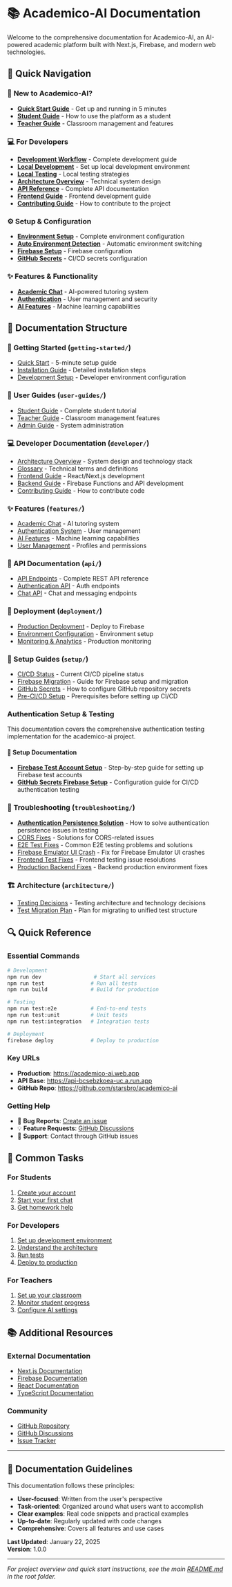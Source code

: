 # 📚 Academico-AI Documentation

Welcome to the comprehensive documentation for Academico-AI, an AI-powered academic platform built with Next.js, Firebase, and modern web technologies.

## 🎯 **Quick Navigation**

### 🚀 **New to Academico-AI?**

- [**Quick Start Guide**](getting-started/quick-start.md) - Get up and running in 5 minutes
- [**Student Guide**](user-guides/student-guide.md) - How to use the platform as a student
- [**Teacher Guide**](user-guides/teacher-guide.md) - Classroom management and features

### 💻 **For Developers**

- [**Development Workflow**](developer/DETAILED_DEVELOPMENT_WORKFLOW.md) - Complete development guide
- [**Local Development**](developer/LOCAL_DEVELOPMENT_GUIDE.md) - Set up local development environment
- [**Local Testing**](developer/LOCAL_TESTING_GUIDE.md) - Local testing strategies
- [**Architecture Overview**](developer/architecture.md) - Technical system design
- [**API Reference**](api/endpoints.md) - Complete API documentation
- [**Frontend Guide**](developer/frontend-guide.md) - Frontend development guide
- [**Contributing Guide**](developer/contributing.md) - How to contribute to the project

### ⚙️ **Setup & Configuration**

- [**Environment Setup**](setup/LOCAL_ENVIRONMENT_SETUP.md) - Complete environment configuration
- [**Auto Environment Detection**](setup/ENVIRONMENT_AUTO_DETECTION.md) - Automatic environment switching
- [**Firebase Setup**](setup/FIREBASE_TEST_ACCOUNT_SETUP.md) - Firebase configuration
- [**GitHub Secrets**](setup/github-secrets.md) - CI/CD secrets configuration

### ✨ **Features & Functionality**

- [**Academic Chat**](features/academic-chat.md) - AI-powered tutoring system
- [**Authentication**](features/authentication.md) - User management and security
- [**AI Features**](features/ai-features.md) - Machine learning capabilities

## 📁 **Documentation Structure**

### 🚀 Getting Started (`getting-started/`)

- [Quick Start](./getting-started/quick-start.md) - 5-minute setup guide
- [Installation Guide](./getting-started/installation.md) - Detailed installation steps
- [Development Setup](./getting-started/development-setup.md) - Developer environment configuration

### 👥 User Guides (`user-guides/`)

- [Student Guide](./user-guides/student-guide.md) - Complete student tutorial
- [Teacher Guide](./user-guides/teacher-guide.md) - Classroom management features
- [Admin Guide](./user-guides/admin-guide.md) - System administration

### 💻 Developer Documentation (`developer/`)

- [Architecture Overview](./developer/architecture.md) - System design and technology stack
- [Glossary](./GLOSSARY.md) - Technical terms and definitions
- [Frontend Guide](./developer/frontend-guide.md) - React/Next.js development
- [Backend Guide](./developer/backend-guide.md) - Firebase Functions and API development
- [Contributing Guide](./developer/contributing.md) - How to contribute code

### ✨ Features (`features/`)

- [Academic Chat](./features/academic-chat.md) - AI tutoring system
- [Authentication System](./features/authentication.md) - User management
- [AI Features](./features/ai-features.md) - Machine learning capabilities
- [User Management](./features/user-management.md) - Profiles and permissions

### 📡 API Documentation (`api/`)

- [API Endpoints](./api/endpoints.md) - Complete REST API reference
- [Authentication API](./api/authentication-api.md) - Auth endpoints
- [Chat API](./api/chat-api.md) - Chat and messaging endpoints

### 🚀 Deployment (`deployment/`)

- [Production Deployment](./deployment/production-deploy.md) - Deploy to Firebase
- [Environment Configuration](./deployment/environment-config.md) - Environment setup
- [Monitoring & Analytics](./deployment/monitoring.md) - Production monitoring

### 🔧 Setup Guides (`setup/`)

- [CI/CD Status](./setup/ci-cd-status.md) - Current CI/CD pipeline status
- [Firebase Migration](./setup/firebase-migration.md) - Guide for Firebase setup and migration
- [GitHub Secrets](./setup/github-secrets.md) - How to configure GitHub repository secrets
- [Pre-CI/CD Setup](./setup/pre-ci-cd-setup.md) - Prerequisites before setting up CI/CD

### Authentication Setup & Testing

This documentation covers the comprehensive authentication testing implementation for the academico-ai project.

#### 🔧 **Setup Documentation**

- [**Firebase Test Account Setup**](setup/FIREBASE_TEST_ACCOUNT_SETUP.md) - Step-by-step guide for setting up Firebase test accounts
- [**GitHub Secrets Firebase Setup**](setup/GITHUB_SECRETS_FIREBASE_SETUP.md) - Configuration guide for CI/CD authentication testing

### 🔧 Troubleshooting (`troubleshooting/`)

- [**Authentication Persistence Solution**](troubleshooting/AUTHENTICATION_PERSISTENCE_SOLUTION.md) - How to solve authentication persistence issues in testing
- [CORS Fixes](./troubleshooting/cors-fixes.md) - Solutions for CORS-related issues
- [E2E Test Fixes](./troubleshooting/e2e-test-fixes.md) - Common E2E testing problems and solutions
- [Firebase Emulator UI Crash](./troubleshooting/firebase-emulator-ui-crash.md) - Fix for Firebase Emulator UI crashes
- [Frontend Test Fixes](./troubleshooting/frontend-test-fixes.md) - Frontend testing issue resolutions
- [Production Backend Fixes](./troubleshooting/production-backend-fixes.md) - Backend production environment fixes

### 🏗️ Architecture (`architecture/`)

- [Testing Decisions](./architecture/testing-decisions.md) - Testing architecture and technology decisions
- [Test Migration Plan](./architecture/test-migration-plan.md) - Plan for migrating to unified test structure

## 🔍 **Quick Reference**

### Essential Commands

```bash
# Development
npm run dev                 # Start all services
npm run test               # Run all tests
npm run build              # Build for production

# Testing
npm run test:e2e           # End-to-end tests
npm run test:unit          # Unit tests
npm run test:integration   # Integration tests

# Deployment
firebase deploy            # Deploy to production
```

### Key URLs

- **Production**: https://academico-ai.web.app
- **API Base**: https://api-bcsebzkoea-uc.a.run.app
- **GitHub Repo**: https://github.com/starsbro/academico-ai

### Getting Help

- 🐛 **Bug Reports**: [Create an issue](https://github.com/starsbro/academico-ai/issues)
- 💡 **Feature Requests**: [GitHub Discussions](https://github.com/starsbro/academico-ai/discussions)
- 📧 **Support**: Contact through GitHub issues

## 🎯 **Common Tasks**

### For Students

1. [Create your account](user-guides/student-guide.md#creating-your-account)
2. [Start your first chat](features/academic-chat.md#starting-your-first-conversation)
3. [Get homework help](user-guides/student-guide.md#using-academic-chat)

### For Developers

1. [Set up development environment](getting-started/quick-start.md#development-setup)
2. [Understand the architecture](developer/architecture.md)
3. [Run tests](troubleshooting/e2e-test-fixes.md)
4. [Deploy to production](deployment/production-deploy.md)

### For Teachers

1. [Set up your classroom](user-guides/teacher-guide.md)
2. [Monitor student progress](features/user-management.md)
3. [Configure AI settings](features/ai-features.md)

## 📚 **Additional Resources**

### External Documentation

- [Next.js Documentation](https://nextjs.org/docs)
- [Firebase Documentation](https://firebase.google.com/docs)
- [React Documentation](https://react.dev)
- [TypeScript Documentation](https://www.typescriptlang.org/docs)

### Community

- [GitHub Repository](https://github.com/starsbro/academico-ai)
- [GitHub Discussions](https://github.com/starsbro/academico-ai/discussions)
- [Issue Tracker](https://github.com/starsbro/academico-ai/issues)

---

## 📝 **Documentation Guidelines**

This documentation follows these principles:

- **User-focused**: Written from the user's perspective
- **Task-oriented**: Organized around what users want to accomplish
- **Clear examples**: Real code snippets and practical examples
- **Up-to-date**: Regularly updated with code changes
- **Comprehensive**: Covers all features and use cases

**Last Updated**: January 22, 2025  
**Version**: 1.0.0

---

_For project overview and quick start instructions, see the main [README.md](../README.md) in the root folder._
